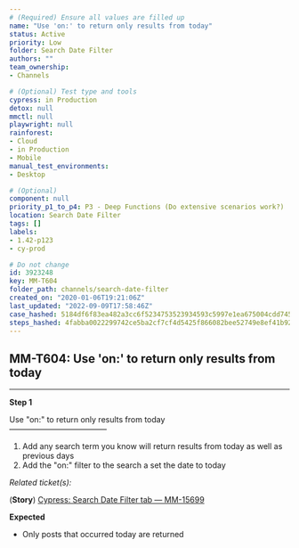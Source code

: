 ```yaml
---
# (Required) Ensure all values are filled up
name: "Use 'on:' to return only results from today"
status: Active
priority: Low
folder: Search Date Filter
authors: ""
team_ownership: 
- Channels

# (Optional) Test type and tools
cypress: in Production
detox: null
mmctl: null
playwright: null
rainforest: 
- Cloud
- in Production
- Mobile
manual_test_environments: 
- Desktop

# (Optional)
component: null
priority_p1_to_p4: P3 - Deep Functions (Do extensive scenarios work?)
location: Search Date Filter
tags: []
labels: 
- 1.42-p123
- cy-prod

# Do not change
id: 3923248
key: MM-T604
folder_path: channels/search-date-filter
created_on: "2020-01-06T19:21:06Z"
last_updated: "2022-09-09T17:58:46Z"
case_hashed: 5184df6f83ea482a3cc6f5234753523934593c5997e1ea675004cdd745f52b80ff72f27eb24b818840f98bbe889b1f1f
steps_hashed: 4fabba0022299742ce5ba2cf7cf4d5425f866082bee52749e8ef41b92f7aad15f7d63f10e1c177e714bb1e1f89aa2545
---
```


## MM-T604: Use 'on:' to return only results from today

---

**Step 1**

Use "on:" to return only results from today\
–––––––––––––––––––––––––

1. Add any search term you know will return results from today as well as previous days
2. Add the "on:" filter to the search a set the date to today

_Related ticket(s):_

(**Story**) [Cypress: Search Date Filter tab — MM-15699](https://mattermost.atlassian.net/browse/MM-15699)

**Expected**

- Only posts that occurred today are returned
